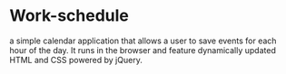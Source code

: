 # Work-schedule

a simple calendar application that allows a user to save events for each hour of the day. It runs in the browser and feature dynamically updated HTML and CSS powered by jQuery.

